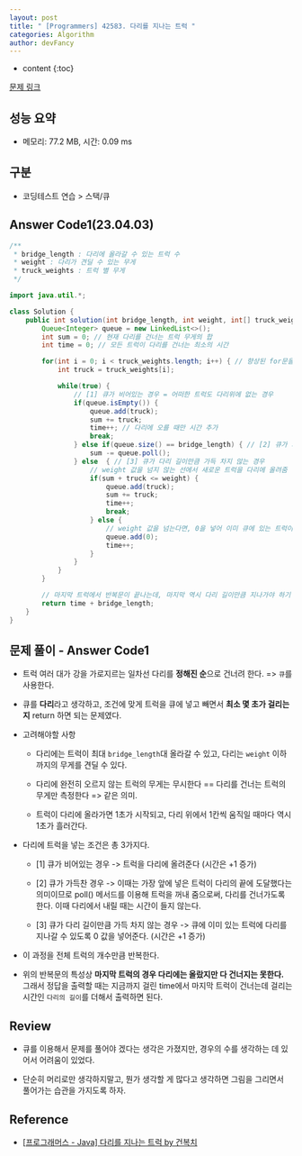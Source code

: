 ```yaml
---
layout: post
title: " [Programmers] 42583. 다리를 지나는 트럭 "
categories: Algorithm
author: devFancy
---
```

* content
{:toc}

[문제 링크](https://school.programmers.co.kr/learn/courses/30/lessons/42583)

## 성능 요약

* 메모리: 77.2 MB, 시간: 0.09 ms

## 구분

* 코딩테스트 연습 > 스택/큐

## Answer Code1(23.04.03)

```java
/**
 * bridge_length : 다리에 올라갈 수 있는 트럭 수
 * weight : 다리가 견딜 수 있는 무게
 * truck_weights : 트럭 별 무게
 */

import java.util.*;

class Solution {
    public int solution(int bridge_length, int weight, int[] truck_weights) {
        Queue<Integer> queue = new LinkedList<>();
		int sum = 0; // 현재 다리를 건너는 트럭 무게의 합
		int time = 0; // 모든 트럭이 다리를 건너는 최소의 시간

		for(int i = 0; i < truck_weights.length; i++) { // 향상된 for문을 쓰는게 좋을 것 
			int truck = truck_weights[i];

			while(true) {
				// [1] 큐가 비어있는 경우 = 어떠한 트럭도 다리위에 없는 경우
				if(queue.isEmpty()) { 
					queue.add(truck);
					sum += truck;
					time++; // 다리에 오를 때만 시간 추가 
					break;
				} else if(queue.size() == bridge_length) { // [2] 큐가 가득찬 경우
					sum -= queue.poll();
				} else  { // [3] 큐가 다리 길이만큼 가득 차지 않는 경우
					// weight 값을 넘지 않는 선에서 새로운 트럭을 다리에 올려줌 
					if(sum + truck <= weight) {
						queue.add(truck);
						sum += truck;
						time++;
						break;
					} else { 
						// weight 값을 넘는다면, 0을 넣어 이미 큐에 있는 트럭이 다리를 건너게 만듬 
						queue.add(0);
						time++;
					}
				}
			}
		}

        // 마지막 트럭에서 반복문이 끝나는데, 마지막 역시 다리 길이만큼 지나가야 하기 때문에, 다리 길이만큼 더해준다.
		return time + bridge_length; 
    }
}
```

## 문제 풀이 - Answer Code1

* 트럭 여러 대가 강을 가로지르는 일차선 다리를 **정해진 순**으로 건너려 한다. => `큐`를 사용한다.

* 큐를 **다리**라고 생각하고, 조건에 맞게 트럭을 큐에 넣고 빼면서 **최소 몇 초가 걸리는 지** return 하면 되는 문제였다.

* 고려해야할 사항

    * 다리에는 트럭이 최대 `bridge_length`대 올라갈 수 있고, 다리는 `weight` 이하까지의 무게를 견딜 수 있다.

    * 다리에 완전히 오르지 않는 트럭의 무게는 무시한다 == 다리를 건너는 트럭의 무게만 측정한다 => 같은 의미.

    * 트럭이 다리에 올라가면 1초가 시작되고, 다리 위에서 1칸씩 움직일 때마다 역시 1초가 흘러간다.

* 다리에 트럭을 넣는 조건은 총 3가지다.

    * [1] 큐가 비어있는 경우 -> 트럭을 다리에 올려준다 (시간은 +1 증가)

    * [2] 큐가 가득찬 경우 -> 이때는 가장 앞에 넣은 트럭이 다리의 끝에 도달했다는 의미이므로 poll() 메서드를 이용해 트럭을 꺼내 줌으로써, 다리를 건너가도록 한다. 이때 다리에서 내릴 때는 시간이 들지 않는다.

    * [3] 큐가 다리 길이만큼 가득 차지 않는 경우 -> 큐에 이미 있는 트럭에 다리를 지나갈 수 있도록 0 값을 넣어준다. (시간은 +1 증가)

* 이 과정을 전체 트럭의 개수만큼 반복한다.

* 위의 반복문의 특성상 **마지막 트럭의 경우 다리에는 올랐지만 다 건너지는 못한다.** 그래서 정답을 출력할 때는 지금까지 걸린 time에서 마지막 트럭이 건너는데 걸리는 시간인 `다리의 길이`를 더해서 출력하면 된다.

## Review

* 큐를 이용해서 문제를 풀어야 겠다는 생각은 가졌지만, 경우의 수를 생각하는 데 있어서 어려움이 있었다.

* 단순히 머리로만 생각하지말고, 뭔가 생각할 게 많다고 생각하면 그림을 그리면서 풀어가는 습관을 가지도록 하자.

## Reference

* [[프로그래머스 - Java] 다리를 지나는 트럭 by 건복치](https://minhamina.tistory.com/241)
